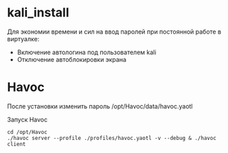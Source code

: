 # kali_install

Для экономии времени и сил на ввод паролей при постоянной работе в виртуалке:
- Включение автологина под пользователем kali
- Отключение автоблокировки экрана



 # Havoc
 После установки изменить пароль
 /opt/Havoc/data/havoc.yaotl

Запуск Havoc
```
cd /opt/Havoc               
./havoc server --profile ./profiles/havoc.yaotl -v --debug & ./havoc client
```

